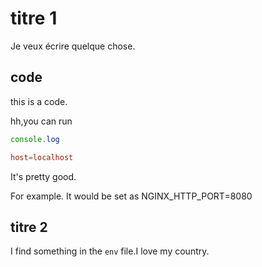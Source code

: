 # titre 1

Je veux écrire quelque chose.

## code


this is a code.

hh,you can run

```js
console.log
```

```conf
host=localhost
```

It's pretty good.

For example. It would be set as NGINX_HTTP_PORT=8080

## titre 2

I find something in the `env` file.I love my country.
